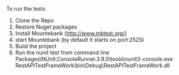 To run the tests
1. Clone the Repo
2. Restore Nuget packages
3. Install Mountebank (http://www.mbtest.org/)
4. start Mountebank (by default it starts on port:2525)
5. Build the project
6. Run the nunit test from command line
 Packages\NUnit.ConsoleRunner.3.8.0\tools\nunit3-console.exe RestAPITestFrameWork\bin\Debug\RestAPITestFrameWork.dll
